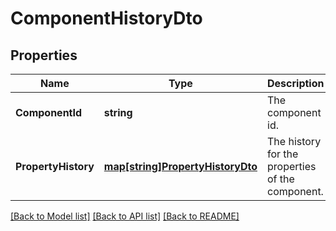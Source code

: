 # ComponentHistoryDto

## Properties
Name | Type | Description | Notes
------------ | ------------- | ------------- | -------------
**ComponentId** | **string** | The component id. | [optional] [default to null]
**PropertyHistory** | [**map[string]PropertyHistoryDto**](PropertyHistoryDTO.md) | The history for the properties of the component. | [optional] [default to null]

[[Back to Model list]](../README.md#documentation-for-models) [[Back to API list]](../README.md#documentation-for-api-endpoints) [[Back to README]](../README.md)

